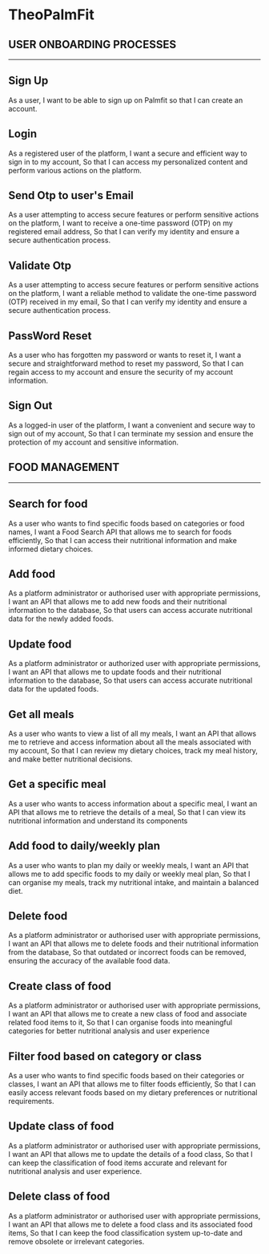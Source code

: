 # TheoPalmFit

 


USER ONBOARDING PROCESSES
------------------------------------------------------------------------------

-----------------------------------------------------------------------------------------
Sign Up
---------
As a user, I want to be able to sign up on Palmfit so that I can create an account.

Login
--------
As a registered user of the platform,
I want a secure and efficient way to sign in to my account,
So that I can access my personalized content and perform various actions on the platform.

Send Otp to user's Email
--------------------------
As a user attempting to access secure features or perform sensitive actions on the platform,
I want to receive a one-time password (OTP) on my registered email address,
So that I can verify my identity and ensure a secure authentication process.

Validate Otp
------------------------
As a user attempting to access secure features or perform sensitive actions on the platform,
I want a reliable method to validate the one-time password (OTP) received in my email,
So that I can verify my identity and ensure a secure authentication process.

PassWord Reset
----------------------
As a user who has forgotten my password or wants to reset it,
I want a secure and straightforward method to reset my password,
So that I can regain access to my account and ensure the security of my account information.

Sign Out
------------------------
As a logged-in user of the platform,
I want a convenient and secure way to sign out of my account,
So that I can terminate my session and ensure the protection of my account and sensitive information.


FOOD MANAGEMENT 
-----------------------------------------
----------------------------------------

Search for food
-----------------
As a user who wants to find specific foods based on categories or food names, I want a Food Search API that allows me to search for foods efficiently, So that I can access their nutritional information and make informed dietary choices.

Add food
---------------
As a platform administrator or authorised user with appropriate permissions, I want an API that allows me to add new foods and their nutritional information to the database, So that users can access accurate nutritional data for the newly added foods.

Update food
-----------------
As a platform administrator or authorized user with appropriate permissions, I want an API that allows me to update foods and their nutritional information to the database, So that users can access accurate nutritional data for the updated foods.

Get all meals
---------------------
As a user who wants to view a list of all my meals, I want an API that allows me to retrieve and access information about all the meals associated with my account, So that I can review my dietary choices, track my meal history, and make better nutritional decisions.

Get a specific meal 
---------------------
As a user who wants to access information about a specific meal, I want an API that allows me to retrieve the details of a meal, So that I can view its nutritional information and understand its components

Add food to daily/weekly plan
-------------------------------
As a user who wants to plan my daily or weekly meals, I want an API that allows me to add specific foods to my daily or weekly meal plan, So that I can organise my meals, track my nutritional intake, and maintain a balanced diet.

Delete food
---------------
As a platform administrator or authorised user with appropriate permissions, I want an API that allows me to delete foods and their nutritional information from the database, So that outdated or incorrect foods can be removed, ensuring the accuracy of the available food data.

Create class of food
-----------------------------
As a platform administrator or authorised user with appropriate permissions, I want an API that allows me to create a new class of food and associate related food items to it, So that I can organise foods into meaningful categories for better nutritional analysis and user experience

Filter food based on category or class
---------------------------------------
As a user who wants to find specific foods based on their categories or classes, I want an API that allows me to filter foods efficiently, So that I can easily access relevant foods based on my dietary preferences or nutritional requirements.

Update class of food
--------------------------
As a platform administrator or authorised user with appropriate permissions, I want an API that allows me to update the details of a food class, So that I can keep the classification of food items accurate and relevant for nutritional analysis and user experience.

Delete class of food
-------------------------
As a platform administrator or authorised user with appropriate permissions, I want an API that allows me to delete a food class and its associated food items, So that I can keep the food classification system up-to-date and remove obsolete or irrelevant categories.


